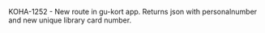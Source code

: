 KOHA-1252 - New route in gu-kort app. Returns json with personalnumber and new unique library card number.









